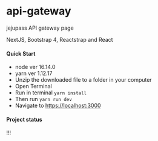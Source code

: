 # api-gateway

jejupass API gateway page

NextJS, Bootstrap 4, Reactstrap and React

#### Quick Start

*   node ver 16.14.0
*   yarn ver 1.12.17
*   Unzip the downloaded file to a folder in your computer
*   Open Terminal
*   Run in terminal `yarn install`
*   Then run `yarn run dev`
*   Navigate to [https://localhost:3000](https://localhost:3000)

#### Project status
!!!
